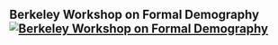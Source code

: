 
## Berkeley Workshop on Formal Demography [![Berkeley Workshop on Formal Demography](https://img.shields.io/badge/Datahub-blue?style=flat&labelColor=white&logo=RStudio&logoColor=blue)](https://workshop.datahub.berkeley.edu/hub/user-redirect/git-pull?repo=https%3A%2F%2Fgithub.com%2Fwrathofquan%2Fbwfd-22&urlpath=lab%2Ftree%2Fbwfd-22%2F)
